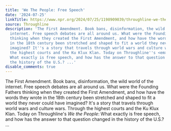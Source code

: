 ```yaml
---
title: 'We The People: Free Speech'
date: '2024-07-25'
linkTitle: https://www.npr.org/2024/07/25/1198909039/throughline-we-the-people-free-speech
source: Throughline
description: 'The First Amendment. Book bans, disinformation, the wild world of the
  internet. Free speech debates are all around us. What were the Founding Fathers
  thinking when they created the First Amendment, and how have the words they wrote
  in the 18th century been stretched and shaped to fit a world they never could have
  imagined? It''s a story that travels through world wars and culture wars. Through
  the highest courts and the Ku Klux Klan. Today on Throughline''s <em>We the People</em>:
  What exactly is free speech, and how has the answer to that question changed in
  the history of the U.S.? ...'
disable_comments: true
---
```

The First Amendment. Book bans, disinformation, the wild world of the internet. Free speech debates are all around us. What were the Founding Fathers thinking when they created the First Amendment, and how have the words they wrote in the 18th century been stretched and shaped to fit a world they never could have imagined? It's a story that travels through world wars and culture wars. Through the highest courts and the Ku Klux Klan. Today on Throughline's <em>We the People</em>: What exactly is free speech, and how has the answer to that question changed in the history of the U.S.? ...